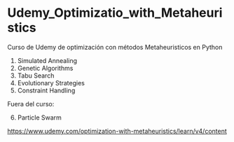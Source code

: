 # Udemy_Optimizatio_with_Metaheuristics
Curso de Udemy de optimización con métodos Metaheuristicos en Python

1. Simulated Annealing
2. Genetic Algorithms
3. Tabu Search
4. Evolutionary Strategies
5. Constraint Handling

Fuera del curso:

6. Particle Swarm

https://www.udemy.com/optimization-with-metaheuristics/learn/v4/content
